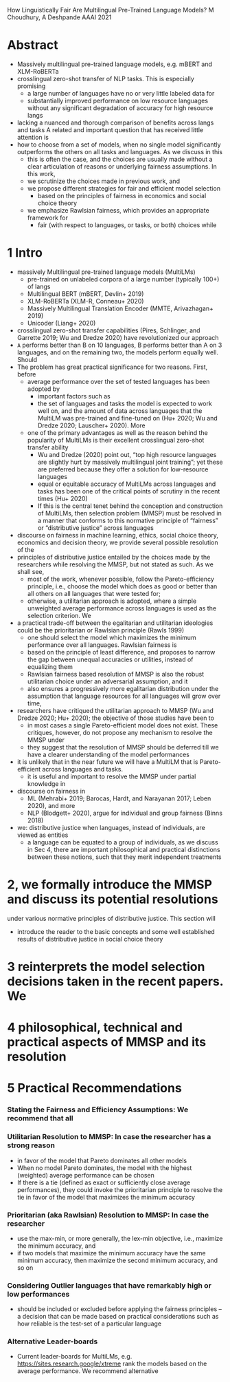How Linguistically Fair Are Multilingual Pre-Trained Language Models?
M Choudhury, A Deshpande
AAAI 2021

# Abstract

* Massively multilingual pre-trained language models, e.g. mBERT and XLM-RoBERTa
* crosslingual zero-shot transfer of NLP tasks.  This is especially promising
  * a large number of languages have no or very little labeled data for
  * substantially improved performance on low resource languages
    without any significant degradation of accuracy for high resource langs
* lacking a nuanced and thorough comparison of benefits across langs and tasks
  A related and important question that has received little attention is
* how to choose from a set of models, when no single model significantly
  outperforms the others on all tasks and languages. As we discuss in this
  * this is often the case, and the choices are usually made without a clear
    articulation of reasons or underlying fairness assumptions. In this work,
  * we scrutinize the choices made in previous work, and
  * we propose different strategies for fair and efficient model selection
    * based on the principles of fairness in economics and social choice theory
  * we emphasize Rawlsian fairness, which provides an appropriate framework for
    * fair (with respect to languages, or tasks, or both) choices while

# 1 Intro

* massively Multilingual pre-trained language models (MultiLMs)
  * pre-trained on unlabeled corpora of a large number (typically 100+) of langs
  * Multilingual BERT (mBERT, Devlin+ 2019)
  * XLM-RoBERTa (XLM-R, Conneau+ 2020)
  * Massively Multilingual Translation Encoder (MMTE, Arivazhagan+ 2019)
  * Unicoder (Liang+ 2020)
* crosslingual zero-shot transfer capabilities (Pires, Schlinger, and Garrette
  2019; Wu and Dredze 2020) have revolutionized our approach
* `A` performs better than B on 10 languages, B performs better than A on 3
  languages, and on the remaining two, the models perform equally well. Should
* The problem has great practical significance for two reasons. First, before
  * average performance over the set of tested languages has been adopted by
    * important factors such as
    * the set of languages and tasks the model is expected to work well on, and
      the amount of data across languages that the MultiLM was pre-trained and
      fine-tuned on (Hu+ 2020; Wu and Dredze 2020; Lauscher+  2020). More
  * one of the primary advantages as well as the reason behind the popularity of
    MultiLMs is their excellent crosslingual zero-shot transfer ability
    * Wu and Dredze (2020) point out, “top high resource languages are slightly
      hurt by massively multilingual joint training”; yet these are preferred
      because they offer a solution for low-resource languages
    * equal or equitable accuracy of MultiLMs across languages and tasks has
      been one of the critical points of scrutiny in the recent times (Hu+ 2020)
    * If this is the central tenet behind the conception and construction of
      MultiLMs, then selection problem (MMSP) must be resolved in a manner that
      conforms to this normative principle of “fairness” or “distributive
      justice” across languages
* discourse on fairness in machine learning, ethics, social choice theory,
  economics and decision theory, we provide several possible resolution of the
* principles of distributive justice entailed by the choices made by the
  researchers while resolving the MMSP, but not stated as such. As we shall see,
  * most of the work, whenever possible, follow the Pareto-efficiency principle,
    i.e., choose the model which does as good or better than all others on all
    languages that were tested for;
  * otherwise, a utilitarian approach is adopted, where a simple unweighted
    average performance across languages is used as the selection criterion. We
* a practical trade-off between the egalitarian and utilitarian ideologies could
  be the prioritarian or Rawlsian principle (Rawls 1999)
  * one should select the model which maximizes the minimum performance over all
    languages. Rawlsian fairness is
  * based on the principle of least difference, and proposes to narrow the gap
    between unequal accuracies or utilities, instead of equalizing them
  * Rawlsian fairness based resolution of MMSP is also the robust utilitarian
    choice under an adversarial assumption, and it
  * also ensures a progressively more egalitarian distribution under the
    assumption that language resources for all languages will grow over time,
* researchers have critiqued the utilitarian approach to MMSP
  (Wu and Dredze 2020; Hu+ 2020); the objective of those studies have been to
  * in most cases a single Pareto-efficient model does not exist. These
    critiques, however, do not propose any mechanism to resolve the MMSP under
  * they suggest that the resolution of MMSP should be deferred till we have a
    clearer understanding of the model performances
* it is unlikely that in the near future we will have a MultiLM that is
  Pareto-efficient across languages and tasks.
  * it is useful and important to resolve the MMSP under partial knowledge in
* discourse on fairness in
  * ML (Mehrabi+ 2019; Barocas, Hardt, and Narayanan 2017; Leben 2020), and more
  * NLP (Blodgett+ 2020), argue for individual and group fairness (Binns 2018)
* we: distributive justice when languages, instead of individuals, are viewed as
  entities
  * a language can be equated to a group of individuals, as we discuss in Sec 4,
    there are important philosophical and practical distinctions between these
    notions, such that they merit independent treatments

# 2, we formally introduce the MMSP and discuss its potential resolutions

under various normative principles of distributive justice. This section will
* introduce the reader to the basic concepts and some well established results
  of distributive justice in social choice theory

# 3 reinterprets the model selection decisions taken in the recent papers. We

# 4 philosophical, technical and practical aspects of MMSP and its resolution

# 5 Practical Recommendations

### Stating the Fairness and Efficiency Assumptions: We recommend that all

### Utilitarian Resolution to MMSP: In case the researcher has a strong reason

* in favor of the model that Pareto dominates all other models
* When no model Pareto dominates, the model with the highest (weighted) average
  performance can be chosen
* If there is a tie (defined as exact or sufficiently close average
  performances), they could invoke the prioritarian principle to resolve the tie
  in favor of the model that maximizes the minimum accuracy

### Prioritarian (aka Rawlsian) Resolution to MMSP: In case the researcher

* use the max-min, or more generally, the lex-min objective,
  i.e., maximize the minimum accuracy, and
* if two models that maximize the minimum accuracy have the same minimum
  accuracy, then maximize the second minimum accuracy, and so on

### Considering Outlier languages that have remarkably high or low performances

* should be included or excluded before applying the fairness principles – a
  decision that can be made based on practical considerations such as how
  reliable is the test-set of a particular language

### Alternative Leader-boards

* Current leader-boards for MultiLMs, e.g.  https://sites.research.google/xtreme
  rank the models based on the average performance. We recommend alternative
